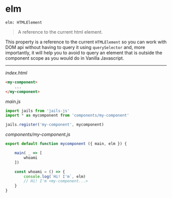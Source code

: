 # elm
``` elm: HTMLElement ```
> A reference to the current html element.

This property is a reference to the current `HTMLElement` so you can work with DOM api without having to query it using `querySelector` and, more importantly, it will help you to avoid to query an element that is outside the component scope as you would do in Vanilla Javascript.

---

*index.html*

```html
<my-component>
    ...
</my-component>
```

*main.js*

```js
import jails from 'jails-js'
import * as mycomponent from 'components/my-component'

jails.register('my-component', mycomponent)
```

*components/my-component.js*

```js
export default function mycomponent ({ main, elm }) {

    main( _ => [
        whoami
    ])

    const whoami = () => {
        console.log(`Hi! I'm`, elm) 
        // Hi! I'm <my-component...>
    }
}
```